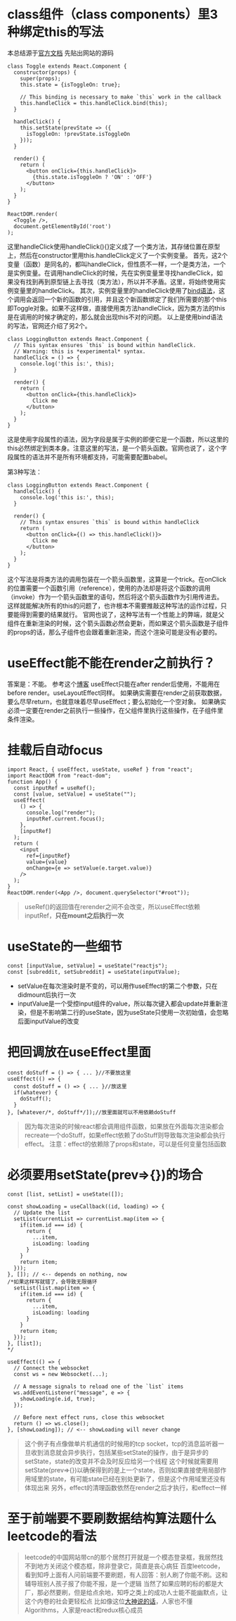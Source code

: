 # class组件（class components）里3种绑定this的写法
本总结源于[官方文档](https://reactjs.org/docs/handling-events.html)
先贴出网站的源码
```
class Toggle extends React.Component {
  constructor(props) {
    super(props);
    this.state = {isToggleOn: true};

    // This binding is necessary to make `this` work in the callback
    this.handleClick = this.handleClick.bind(this);
  }

  handleClick() {
    this.setState(prevState => ({
      isToggleOn: !prevState.isToggleOn
    }));
  }

  render() {
    return (
      <button onClick={this.handleClick}>
        {this.state.isToggleOn ? 'ON' : 'OFF'}
      </button>
    );
  }
}

ReactDOM.render(
  <Toggle />,
  document.getElementById('root')
);
```
这里handleClick使用handleClick(){}定义成了一个类方法，其存储位置在原型上，然后在constructor里用this.handleClick定义了一个实例变量。
首先，这2个变量（函数）是同名的，都叫handleClick，但性质不一样，一个是类方法，一个是实例变量。在调用handleClick的时候，先在实例变量里寻找handleClick，如果没有找到再到原型链上去寻找（类方法），所以并不矛盾。这里，将始终使用实例变量里的handleClick。
其次，实例变量里的handleClick使用了[bind语法](https://developer.mozilla.org/en-US/docs/Web/JavaScript/Reference/Global_Objects/Function/bind)，这个调用会返回一个新的函数的引用，并且这个新函数绑定了我们所需要的那个this即Toggle对象。如果不这样做，直接使用类方法handleClick，因为类方法的this是在调用的时候才确定的，那么就会出现this不对的问题。
以上是使用bind语法的写法，官网还介绍了另2个。
```
class LoggingButton extends React.Component {
  // This syntax ensures `this` is bound within handleClick.
  // Warning: this is *experimental* syntax.
  handleClick = () => {
    console.log('this is:', this);
  }

  render() {
    return (
      <button onClick={this.handleClick}>
        Click me
      </button>
    );
  }
}
```
这是使用字段属性的语法，因为字段是属于实例的即便它是一个函数，所以这里的this必然绑定到类本身。注意这里的写法，是一个箭头函数。官网也说了，这个字段属性的语法并不是所有环境都支持，可能需要配置babel。

第3种写法：
```
class LoggingButton extends React.Component {
  handleClick() {
    console.log('this is:', this);
  }

  render() {
    // This syntax ensures `this` is bound within handleClick
    return (
      <button onClick={() => this.handleClick()}>
        Click me
      </button>
    );
  }
}
```
这个写法是将类方法的调用包装在一个箭头函数里，这算是一个trick。在onClick的位置需要一个函数引用（reference），使用的办法却是将这个函数的调用（invoke）作为一个箭头函数里的语句，然后将这个箭头函数作为引用传进去。这样就能解决所有的this的问题了，也许根本不需要推敲这种写法的运作过程，只要能得到需要的结果就行。
官网也说了，这种写法有一个性能上的弊端，就是父组件在重新渲染的时候，这个箭头函数必然会更新，而如果这个箭头函数是子组件的props的话，那么子组件也会跟着重新渲染，而这个渲染可能是没有必要的。

# useEffect能不能在render之前执行？
答案是：不能。
参考这个[博客](https://daveceddia.com/react-hook-after-render/)
useEffect只能在after render后使用，不能用在before render。useLayoutEffect同样。
如果确实需要在render之前获取数据，要么尽早return，也就意味着尽早useEffect；要么初始化一个空对象。
如果确实必须一定要在render之前执行一些操作，在父组件里执行这些操作，在子组件里条件渲染。

# 挂载后自动focus
```
import React, { useEffect, useState, useRef } from "react";
import ReactDOM from "react-dom";
function App() {
  const inputRef = useRef();
  const [value, setValue] = useState("");
  useEffect(
    () => {
      console.log("render");
      inputRef.current.focus();
    },
    [inputRef]
  );
  return (
    <input
      ref={inputRef}
      value={value}
      onChange={e => setValue(e.target.value)}
    />
  );
}
ReactDOM.render(<App />, document.querySelector("#root"));
```
> useRef()的返回值在rerender之间不会改变，所以useEffect依赖inputRef，**只在mount之后执行一次**

# useState的一些细节
```
const [inputValue, setValue] = useState("reactjs");
const [subreddit, setSubreddit] = useState(inputValue);
```
* setValue在每次渲染时是不变的，可以用作useEffect的第二个参数，只在didmount后执行一次
* inputValue是一个受控input组件的value，所以每次键入都会update并重新渲染，但是不影响第二行的useState，因为useState只使用一次初始值，会忽略后面inputValue的改变

# 把回调放在useEffect里面
```
const doStuff = () => { ... }//不要放这里
useEffect(() => {
  const doStuff = () => { ... }//放这里
  if(whatever) {
    doStuff();
  }
}, [whatever/*, doStuff*/]);//放里面就可以不用依赖doStuff
```
> 因为每次渲染的时候react都会调用组件函数，如果放在外面每次渲染都会recreate一个doStuff，如果effect依赖了doStuff则导致每次渲染都会执行effect。
> 注意：effect的依赖除了props和state，可以是任何变量包括函数

# 必须要用setState(prev=>{})的场合
```
const [list, setList] = useState([]);

const showLoading = useCallback((id, loading) => {
  // Update the list
  setList(currentList => currentList.map(item => {
    if(item.id === id) {
      return {
        ...item,
        isLoading: loading
      }
    }
    return item;
  }));
}, []); // <-- depends on nothing, now
/*如果这样写就错了，会导致无限循环
  setList(list.map(item => {
    if(item.id === id) {
      return {
        ...item,
        isLoading: loading
      }
    }
    return item;
  }));
}, [list]);
*/

useEffect(() => {
  // Connect the websocket
  const ws = new Websocket(...);

  // A message signals to reload one of the `list` items
  ws.addEventListener("message", e => {
    showLoading(e.id, true);
  });

  // Before next effect runs, close this websocket
  return () => ws.close();
}, [showLoading]); // <-- showLoading will never change
```
> 这个例子有点像做单片机通信的时候用的tcp socket，tcp的消息监听器一旦收到消息就会异步执行，包括某些setState的操作，由于是异步的setState，state的改变并不会及时反应给另一个线程
> 这个时候就需要用setState(prev=>{})以确保得到的是上一个state，否则如果直接使用局部作用域里的state，有可能state已经在别处更新了，但是这个作用域里还没有体现出来
> 另外，effect的清理函数依然在render之后才执行，和effect一样

# 至于前端要不要刷数据结构算法题什么leetcode的看法
> leetcode的中国网站带cn的那个居然打开就是一个模态登录框，我居然找不到地方关闭这个模态框，除非登录它，简直是丧心病狂
> 百度leetcode，看到知呼上面有人问前端要不要刷题，有人回答：别人刷了你能不刷。这和辅导班别人孩子报了你能不报，是一个逻辑
> 当然了如果应聘的标的都是大厂，那必然要刷，但是给点余地，知呼之类上的成功人士能不能幽默点，让这个内卷的社会更轻松点
> 比如像这位[大神说的话](https://overreacted.io/things-i-dont-know-as-of-2018/)，人家也不懂Algorithms，人家是react和redux核心成员
